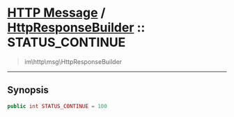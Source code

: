 # [HTTP Message](http.md) / [HttpResponseBuilder](http-HttpResponseBuilder.md) :: STATUS_CONTINUE
 > im\http\msg\HttpResponseBuilder
____

## Synopsis
```php
public int STATUS_CONTINUE = 100
```
